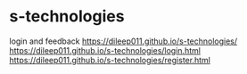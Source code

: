 # s-technologies
login and feedback 
https://dileep011.github.io/s-technologies/
https://dileep011.github.io/s-technologies/login.html
https://dileep011.github.io/s-technologies/register.html
